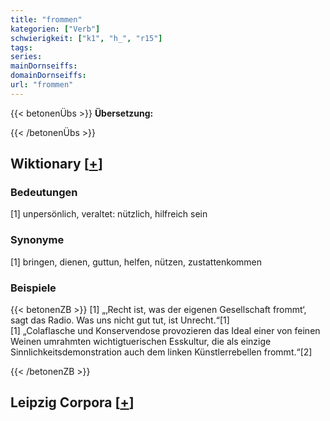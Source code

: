 ```yaml
---
title: "frommen"
kategorien: ["Verb"]
schwierigkeit: ["k1", "h_", "r15"]
tags:
series:
mainDornseiffs:
domainDornseiffs:
url: "frommen"
---
```


{{< betonenÜbs >}}
**Übersetzung:**  
  
{{< /betonenÜbs >}}

## Wiktionary [[+](https://de.wiktionary.org/wiki/frommen)]

### Bedeutungen
[1] unpersönlich, veraltet: nützlich, hilfreich sein  

### Synonyme
[1] bringen, dienen, guttun, helfen, nützen, zustattenkommen  

### Beispiele
{{< betonenZB >}}
[1] „‚Recht ist, was der eigenen Gesellschaft frommt‘, sagt das Radio. Was uns nicht gut tut, ist Unrecht.“[1]  
[1] „Colaflasche und Konservendose provozieren das Ideal einer von feinen Weinen umrahmten wichtigtuerischen Esskultur, die als einzige Sinnlichkeitsdemonstration auch dem linken Künstlerrebellen frommt.“[2]  

{{< /betonenZB >}}

## Leipzig Corpora [[+](https://corpora.uni-leipzig.de/en/res?word=frommen&corpusId=deu_newscrawl-public_2018)]

